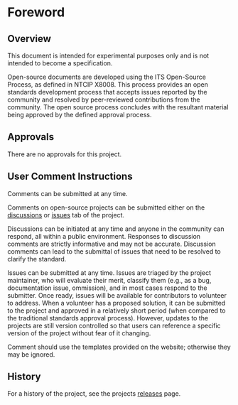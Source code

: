 # Foreword

## Overview

This document is intended for experimental purposes only and is not
intended to become a specification.

Open-source documents are developed using the ITS Open-Source Process, as
defined in NTCIP X8008. This process provides an open standards development
process that accepts issues reported by the community and resolved by
peer-reviewed contributions from the community. The open source process
concludes with the resultant material being approved by the defined approval
process.

## Approvals

There are no approvals for this project.

## User Comment Instructions

Comments can be submitted at any time.

Comments on open-source projects can be submitted either on the
[discussions](https://github.com/k-vaughn/ITS-open-source/discussions)
or [issues](https://github.com/k-vaughn/ITS-open-source/issues) tab of the
project.

Discussions can be initiated at any time and anyone in the community can
respond, all within a public environment. Responses to discussion comments are
strictly informative and may not be accurate. Discussion comments can lead to
the submittal of issues that need to be resolved to clarify the standard.

Issues can be submitted at any time. Issues are triaged by the project
maintainer, who will evaluate their merit, classify them (e.g., as a bug,
documentation issue, ommission), and in most cases respond to the submitter.
Once ready, issues will be available for contributors to volunteer to address.
When a volunteer has a proposed solution, it can be submitted to the project and
approved in a relatively short period (when compared to the traditional
standards approval process). However, updates to the projects are still version
controlled so that users can reference a specific version of the project without
fear of it changing.

Comment should use the templates provided on the website; otherwise they may be ignored.

## History

For a history of the project, see the projects
[releases](https://github.com/ite-org/OpenSourceSandbox/releases) page.
